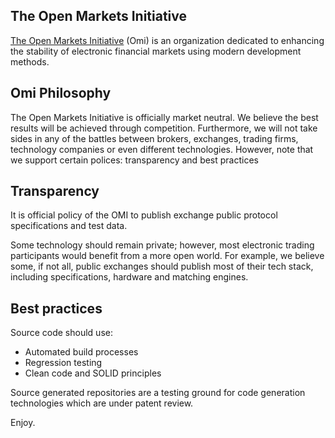 ## The Open Markets Initiative

[The Open Markets Initiative](https://github.com/Open-Markets-Initiative/Directory/tree/master/About "About Omi") (Omi) is an organization dedicated to enhancing the stability of electronic financial markets using modern development methods.

## Omi Philosophy

The Open Markets Initiative is officially market neutral.  We believe the best results will be achieved through competition.  Furthermore, we will not take sides in any of the battles between brokers, exchanges, trading firms, technology companies or even different technologies.
However, note that we support certain polices: transparency and best practices

## Transparency

It is official policy of the OMI to publish exchange public protocol specifications and test data.

Some technology should remain private; however, most electronic trading participants would benefit from a more open world.  For example, we believe some, if not all, public exchanges should publish most of their tech stack, including specifications, hardware and matching engines.  

## Best practices

Source code should use:
- Automated build processes
- Regression testing
- Clean code and SOLID principles

Source generated repositories are a testing ground for code generation technologies which are under patent review.

Enjoy.

